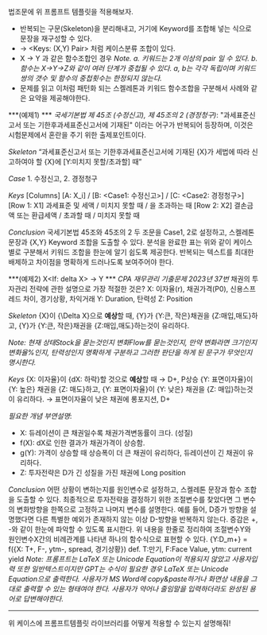 법조문에 위 프롬프트 템플릿을 적용해보자.

- 반복되는 구문(Skeleton)을 분리해내고, 거기에 Keyword를 조합해 넣는 식으로 문장을 재구성할 수 있다.
- <Case> → <Keys: (X,Y) Pair> 처럼 케이스분류 조합이 있다.
- X<If> → Y<then> 과 같은 함수조합인 경우
 *Note.
  a. 키워드는 2개 이상의 pair 일 수 있다.
  b. 함수는 X→Y→Z와 같이 여러 단계가 중첩될 수 있다.
  a, b는 각각 독립이며 키워드쌍의 갯수 및 함수의 중첩횟수는 한정되지 않는다.*
- 문제를 읽고 이처럼 패턴화 되는 스켈레톤과 키워드 함수조합을 구분해서 사례와 같은 요약을 제공해야한다.

***(예제1) <Case> <Keyword Pairs> ***
*국세기본법 제 45조 (수정신고), 제 45조의 2 (경정청구)*: "과세표준신고서 또는 기한후과세표준신고서에 기재된" 이라는 어구가 반복되어 등장하며, 이것은 시험문제에서 혼란을 주기 위한 출제포인트이다.

*Skeleton*
“과세표준신고서 또는 기한후과세표준신고서에 기재된 {X}가
 세법에 따라 신고하여야 할 {X}에 [Y:미치지 못할/초과할] 때”

*Case* 1. 수정신고, 2. 경정청구

*Keys*
[Columns] [A: X_i] / [B: <Case1: 수정신고>] / [C: <Case2: 경정청구>]
[Row 1: X1] 과세표준 및 세액 / 미치지 못할 때 / 을 초과하는 때
[Row 2: X2] 결손금액 또는 환급세액	/ 초과할 때 / 미치지 못할 때

*Conclusion* 국세기본법 45조와 45조의 2 두 조문을 Case1, 2로 설정하고, 스켈레톤 문장과 {X,Y} Keyword 조합을 도출할 수 있다. 분석을 완료한 표는 위와 같이 케이스별로 구분해서 키워드 조합을 한눈에 알기 쉽도록 제공한다.
반복되는 텍스트를 최대한 배제하고 차이점을 명확하게 드러나도록 보여주어야 한다.


***(예제2) X<If: delta X> → Y<then> ***
*CPA 재무관리 기출문제 2023년 37번* 채권의 투자관리 전략에 관한 설명으로 가장 적절한 것은?
<Variables>
X: 이자율(r), 채권가격(P0), 신용스프레드 차이, 경기상황, 차익거래
Y: Duration, 탄력성
Z: Position

*Skeleton*
{X}이 {\Delta X}으로 **예상**할 때, {Y}가 {Y:큰, 작은}채권을 {Z:매입,매도}하고, {Y}가 {Y:큰, 작은}채권을 {Z:매입,매도}하는것이 유리하다.

*Note: 현재 상태Stock을 묻는것인지 변화Flow를 묻는것인지, 
만약 변화라면 크기인지 변화율%인지, 탄력성인지 명확하게 구분하고 그러한 판단을 하게 된 문구가 무엇인지 명시한다.*

*Keys*
{X: 이자율}이 {dX: 하락}할 것으로 **예상**할 때 → D+, P상승
{Y: 표면이자율}이 {Y: 높은} 채권을 {Z: 매도}하고,
{Y: 표면이자율}이 {Y: 낮은} 채권을 {Z: 매입}하는것이 유리하다.
→ 표면이자율이 낮은 채권에 롱포지션, D+

*필요한 개념 부연설명*: 
- X: 듀레이션이 큰 채권일수록 채권가격변동률이 크다. (성질)
- f(X): dX로 인한 결과가 채권가격이 상승함.
- g(Y): 가격이 상승할 때 상승폭이 더 큰 채권이 유리하다, 듀레이션이 긴 채권이 유리하다.
- Z: 투자전략은 D가 긴 성질을 가진 채권에 Long position

*Conclusion*
어떤 상황이 변하는지를 원인변수로 설정하고, 스켈레톤 문장과 함수 조합을 도출할 수 있다. 
최종적으로 투자전략을 결정하기 위한 조절변수를 찾았다면 그 변수의 변화방향을 한쪽으로 고정하고 나머지 변수를 설명한다.
예를 들어, D증가 방향을 설명했다면 다른 특별한 예외가 존재하지 않는 이상 D-방향을 반복하지 않는다.
증감은 +, -와 같이 한눈에 파악할 수 있도록 표시한다.
위 내용을 한줄로 정리하여 조절변수Y와 원인변수X간의 비례관계를 나타낸 하나의 함수식으로 표현할 수 있다.
{Y:D_m+} = f({X: T+, F-, ytm-, spread, 경기상황})
def. T:만기, F:Face Value, ytm: current yield
*Note: 프롬프트는 LaTeX 또는 Unicode Equation이 적용되지 않았고 사용자입력 또한 일반텍스트이지만 
GPT는 수식이 필요한 경우 LaTeX 또는 Unicode Equation으로 출력한다.
사용자가 MS Word에 copy&paste하거나 화면상 내용을 그대로 출력할 수 있는 형태여야 한다.
사용자가 약어나 줄임말을 입력하더라도 완성된 용어로 답변해야한다.*


---

위 케이스에 프롬프트템플릿 라이브러리를 어떻게 적용할 수 있는지 설명해줘!